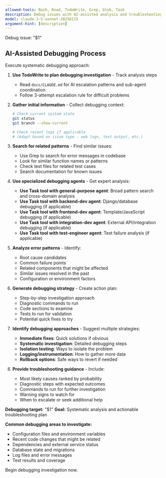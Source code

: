 ```yaml
---
allowed-tools: Bash, Read, TodoWrite, Grep, Glob, Task
description: Debug issues with AI-assisted analysis and troubleshooting
model: claude-3-5-sonnet-20250115
argument-hint: [description]
---
```


Debug issue: "$1"

## AI-Assisted Debugging Process

Execute systematic debugging approach:

1. **Use TodoWrite to plan debugging investigation** - Track analysis steps
   - Read `docs/CLAUDE.md` for AI escalation patterns and sub-agent coordination
   - Follow 3-attempt escalation rule for difficult problems

2. **Gather initial information** - Collect debugging context:
   ```bash
   # Check current system state
   git status
   git branch --show-current

   # Check recent logs if applicable
   # (Adapt based on issue type - web logs, test output, etc.)
   ```

3. **Search for related patterns** - Find similar issues:
   - Use Grep to search for error messages in codebase
   - Look for similar function names or patterns
   - Check test files for related test cases
   - Search documentation for known issues

4. **Use specialized debugging agents** - Get expert analysis:
   - **Use Task tool with general-purpose agent**: Broad pattern search and cross-domain analysis
   - **Use Task tool with backend-dev agent**: Django/database debugging (if applicable)
   - **Use Task tool with frontend-dev agent**: Template/JavaScript debugging (if applicable)
   - **Use Task tool with integration-dev agent**: External API/integration debugging (if applicable)
   - **Use Task tool with test-engineer agent**: Test failure analysis (if applicable)

5. **Analyze error patterns** - Identify:
   - Root cause candidates
   - Common failure points
   - Related components that might be affected
   - Similar issues resolved in the past
   - Configuration or environment factors

6. **Generate debugging strategy** - Create action plan:
   - Step-by-step investigation approach
   - Diagnostic commands to run
   - Code sections to examine
   - Tests to run for validation
   - Potential quick fixes to try

7. **Identify debugging approaches** - Suggest multiple strategies:
   - **Immediate fixes**: Quick solutions if obvious
   - **Systematic investigation**: Detailed debugging steps
   - **Isolation testing**: Ways to isolate the problem
   - **Logging/instrumentation**: How to gather more data
   - **Rollback options**: Safe ways to revert if needed

8. **Provide troubleshooting guidance** - Include:
   - Most likely causes ranked by probability
   - Diagnostic steps with expected outcomes
   - Commands to run for further investigation
   - Warning signs to watch for
   - When to escalate or seek additional help

**Debugging target:** "$1"
**Goal:** Systematic analysis and actionable troubleshooting plan

**Common debugging areas to investigate:**
- Configuration files and environment variables
- Recent code changes that might be related
- Dependencies and external service status
- Database state and migrations
- Log files and error messages
- Test results and coverage

Begin debugging investigation now.
